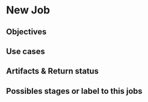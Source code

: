 # New Job
<!-- Sample of usage of this template ➡️ https://gitlab.com/go2scale/hub/-/issues/111 -->

## Objectives
<!-- Summarize concisely the objectives expected by this job -->
<!-- Identify clearly the benefits will help the community to contribute on your job -->

## Use cases
<!-- Explain how the job could work -->

## Artifacts & Return status
<!-- 
List the artifacts expected by this job and the return status in these case
- **When success:**
- **When failed:**
 
Describe how artifacts will be integrated on platform
Relevant screenshots or logs can be provided - please use code blocks (```) to format console output,
logs, and code as it's very hard to read otherwise. 
-->

## Possibles stages or label to this jobs
<!-- Identify Stages and Labels available by checking [the documenation](https://hub.go2scale.io/jobs/) -->